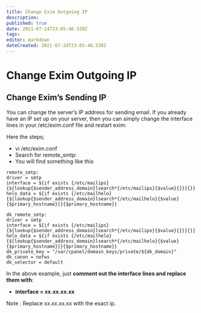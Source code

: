 ```yaml
---
title: Change Exim Outgoing IP
description: 
published: true
date: 2021-07-24T23:05:46.539Z
tags: 
editor: markdown
dateCreated: 2021-07-24T23:05:46.539Z
---
```


# Change Exim Outgoing IP

## Change Exim’s Sending IP

You can change the server’s IP address for sending email. If you already have an IP set up on your server, then you can simply change the interface lines in your /etc/exim.conf file and restart exim:

Here the steps;

- vi /etc/exim.conf
- Search for remote_smtp:
- You will find something like this

```
remote_smtp:
driver = smtp
interface = ${if exists {/etc/mailips}{${lookup{$sender_address_domain}lsearch*{/etc/mailips}{$value}{}}}{}}
helo_data = ${if exists {/etc/mailhelo}{${lookup{$sender_address_domain}lsearch*{/etc/mailhelo}{$value}{$primary_hostname}}}{$primary_hostname}}
 
dk_remote_smtp:
driver = smtp
interface = ${if exists {/etc/mailips}{${lookup{$sender_address_domain}lsearch*{/etc/mailips}{$value}{}}}{}}
helo_data = ${if exists {/etc/mailhelo}{${lookup{$sender_address_domain}lsearch*{/etc/mailhelo}{$value}{$primary_hostname}}}{$primary_hostname}}
dk_private_key = "/var/cpanel/domain_keys/private/${dk_domain}"
dk_canon = nofws
dk_selector = default
```

In the above example, just **comment out the interface lines and replace them with**:

- **interface = xx.xx.xx.xx**

Note : Replace xx.xx.xx.xx with the exact ip.
